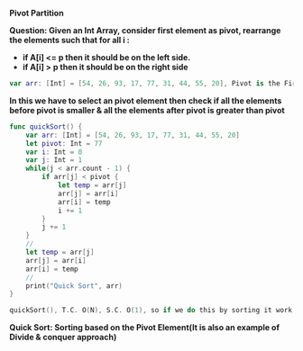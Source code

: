 **Pivot Partition**


**Question: Given an Int Array, consider first element as pivot, rearrange the elements such that for all i :**
* **if A[i] <= p then it should be on the left side.**
* **if A[i] > p then it should be on the right side**
```swift
var arr: [Int] = [54, 26, 93, 17, 77, 31, 44, 55, 20], Pivot is the First Element 
```

**In this we have to select an pivot element then check if all the elements before pivot is smaller & all the elements after pivot is greater than pivot**
```swift
func quickSort() {
    var arr: [Int] = [54, 26, 93, 17, 77, 31, 44, 55, 20]
    let pivot: Int = 77
    var i: Int = 0
    var j: Int = 1
    while(j < arr.count - 1) {
        if arr[j] < pivot {
            let temp = arr[j]
            arr[j] = arr[i]
            arr[i] = temp
            i += 1
        }
        j += 1
    }
    //
    let temp = arr[j]
    arr[j] = arr[i]
    arr[i] = temp
    //
    print("Quick Sort", arr)
}

quickSort(), T.C. O(N), S.C. O(1), so if we do this by sorting it work with O(n log n), we have done it in O(n) which is definately better
```

**Quick Sort: Sorting based on the Pivot Element(It is also an example of Divide & conquer approach)**


















































